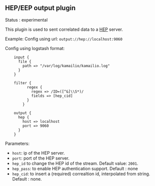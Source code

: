 HEP/EEP output plugin
---

Status : experimental


This plugin is used to sent correlated data to a [HEP](http://hep.sipcapture.org) server.

Example:
Config using url: ``output://hep://localhost:9060``

Config using logstash format:
````
    input {
      file {
        path => "/var/log/kamailio/kamailio.log"
      }
    }

    filter {
          regex {
            regex => /ID=([^&]\\S*)/
            fields => [hep_cid]
          }
        }

    output {
      hep {
        host => localhost
        port => 9060
      }
    }
````

Parameters:

* ``host``: ip of the HEP server.
* ``port``: port of the HEP server.
* ``hep_id`` to change the HEP id of the stream. Default value: ``2001``.
* ``hep_pass``: to enable HEP authentication support. Default : none
* ``hep_cid``: to insert a (required) correaltion id, interpolated from string. Default : none.


